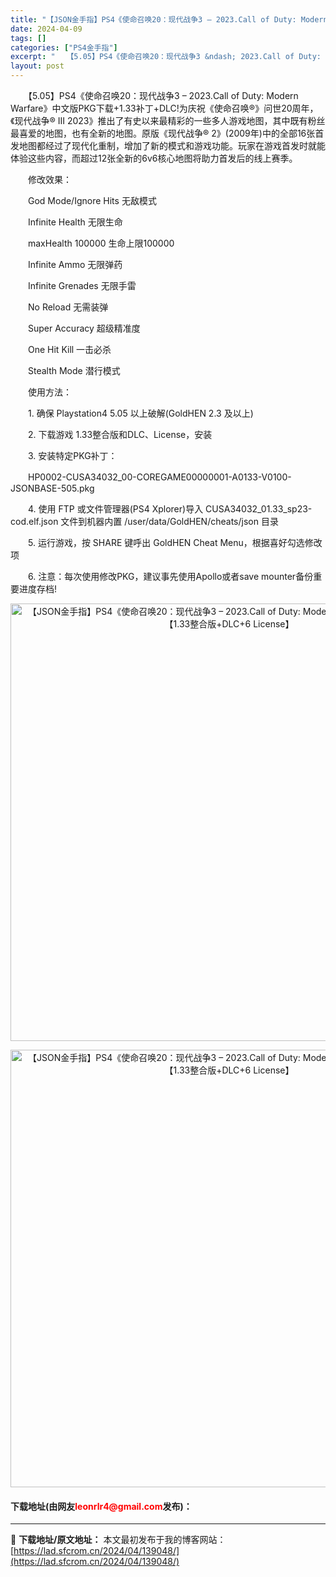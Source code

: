 ```yaml
---
title: "【JSON金手指】PS4《使命召唤20：现代战争3 – 2023.Call of Duty: Modern Warfare》中文版PKG下载【1.33整合版+DLC+6 License】"
date: 2024-04-09
tags: []
categories: ["PS4金手指"]
excerpt: "　　【5.05】PS4《使命召唤20：现代战争3 &ndash; 2023.Call of Duty: Modern Warfare》中文版PKG下载+1.33补丁+DLC!为庆祝《使命召唤&reg;》问世20周年，《现代战争&reg; III 2023》推出了有史以来最精彩的一些多人游戏地图，其中&hellip;"
layout: post
---
```


 <p>　　【5.05】PS4《使命召唤20：现代战争3 &ndash; 2023.Call of Duty: Modern Warfare》中文版PKG下载+1.33补丁+DLC!为庆祝《使命召唤&reg;》问世20周年，《现代战争&reg; III 2023》推出了有史以来最精彩的一些多人游戏地图，其中既有粉丝最喜爱的地图，也有全新的地图。原版《现代战争&reg; 2》(2009年)中的全部16张首发地图都经过了现代化重制，增加了新的模式和游戏功能。玩家在游戏首发时就能体验这些内容，而超过12张全新的6v6核心地图将助力首发后的线上赛季。</p> <p>　　修改效果：</p> <p>　　God Mode/Ignore Hits 无敌模式</p> <p>　　Infinite Health 无限生命</p> <p>　　maxHealth 100000 生命上限100000</p> <p>　　Infinite Ammo 无限弹药</p> <p>　　Infinite Grenades 无限手雷</p> <p>　　No Reload 无需装弹</p> <p>　　Super Accuracy 超级精准度</p> <p>　　One Hit Kill 一击必杀</p> <p>　　Stealth Mode 潜行模式</p> <p>　　使用方法：</p> <p>　　1. 确保 Playstation4 5.05 以上破解(GoldHEN 2.3 及以上)</p> <p>　　2. 下载游戏 1.33整合版和DLC、License，安装</p> <p>　　3. 安装特定PKG补丁：</p> <p>　　HP0002-CUSA34032_00-COREGAME00000001-A0133-V0100-JSONBASE-505.pkg</p> <p>　　4. 使用 FTP 或文件管理器(PS4 Xplorer)导入 CUSA34032_01.33_sp23-cod.elf.json 文件到机器内置 /user/data/GoldHEN/cheats/json 目录</p> <p>　　5. 运行游戏，按 SHARE 键呼出 GoldHEN Cheat Menu，根据喜好勾选修改项</p> <p>　　6. 注意：每次使用修改PKG，建议事先使用Apollo或者save mounter备份重要进度存档!</p> <p align="center"><img align="" border="0" src="https://lad.sfcrom.cn/wp-content/uploads/2024/04/20240409_6614ebeb333f1.webp" width="700" alt="【JSON金手指】PS4《使命召唤20：现代战争3 – 2023.Call of Duty: Modern Warfare》中文版PKG下载【1.33整合版+DLC+6 License】" /></p> <p align="center"><img align="" border="0" src="https://lad.sfcrom.cn/wp-content/uploads/2024/04/20240409_6614ebebcb3dc.webp" width="700" alt="【JSON金手指】PS4《使命召唤20：现代战争3 – 2023.Call of Duty: Modern Warfare》中文版PKG下载【1.33整合版+DLC+6 License】" /></p> <p><h4>下载地址(由网友<font color="red">leonrlr4@gmail.com</font>发布)：</h4></p> 

---
📖 **下载地址/原文地址：** 本文最初发布于我的博客网站：[https://lad.sfcrom.cn/2024/04/139048/](https://lad.sfcrom.cn/2024/04/139048/)
